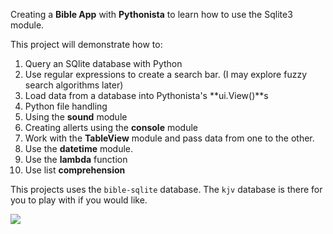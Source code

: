 Creating a **Bible App** with **Pythonista** to learn how to use the Sqlite3 module.

This project will demonstrate how to:

1. Query an SQlite database with Python
2. Use regular expressions to create a search bar. (I may explore fuzzy search algorithms later)
3. Load data from a database into Pythonista's **ui.View()**s
4. Python file handling
5. Using the **sound** module
6. Creating allerts using the **console** module
7. Work with the **TableView** module and pass data from one to the other.
8. Use the **datetime** module.
9. Use the **lambda** function
10. Use list **comprehension**

This projects uses the `bible-sqlite` database. The `kjv` database is there for you to play with if you would like.

![](https://github.com/TutorialDoctor/Pythonista-Projects/blob/master/Projects/Apps/Basic%20Bible/screen.png?raw=true)
